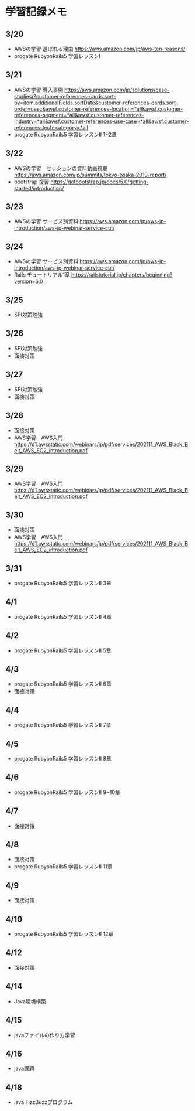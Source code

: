 # 学習記録メモ

## 3/20
- AWSの学習 選ばれる理由
https://aws.amazon.com/jp/aws-ten-reasons/
- progate RubyonRails5 学習レッスンⅠ

## 3/21
- AWSの学習 導入事例
https://aws.amazon.com/jp/solutions/case-studies/?customer-references-cards.sort-by=item.additionalFields.sortDate&customer-references-cards.sort-order=desc&awsf.customer-references-location=*all&awsf.customer-references-segment=*all&awsf.customer-references-industry=*all&awsf.customer-references-use-case=*all&awsf.customer-references-tech-category=*all
- progate RubyonRails5 学習レッスンⅡ 1~2章

## 3/22 
- AWSの学習　セッションの資料動画視聴
https://aws.amazon.com/jp/summits/tokyo-osaka-2019-report/
- bootstrap 復習
https://getbootstrap.jp/docs/5.0/getting-started/introduction/

## 3/23
- AWSの学習 サービス別資料
https://aws.amazon.com/jp/aws-jp-introduction/aws-jp-webinar-service-cut/

## 3/24
- AWSの学習 サービス別資料
https://aws.amazon.com/jp/aws-jp-introduction/aws-jp-webinar-service-cut/
- Rails チュートリアル1章
https://railstutorial.jp/chapters/beginning?version=6.0

## 3/25
- SPI対策勉強

## 3/26
- SPI対策勉強
- 面接対策

## 3/27
- SPI対策勉強
- 面接対策

## 3/28
- 面接対策
- AWS学習　AWS入門
https://d1.awsstatic.com/webinars/jp/pdf/services/202111_AWS_Black_Belt_AWS_EC2_introduction.pdf

## 3/29
- AWS学習　AWS入門
https://d1.awsstatic.com/webinars/jp/pdf/services/202111_AWS_Black_Belt_AWS_EC2_introduction.pdf

## 3/30
- 面接対策
- AWS学習　AWS入門
https://d1.awsstatic.com/webinars/jp/pdf/services/202111_AWS_Black_Belt_AWS_EC2_introduction.pdf

## 3/31
- progate RubyonRails5 学習レッスンⅡ 3章

## 4/1
- progate RubyonRails5 学習レッスンⅡ 4章

## 4/2
- progate RubyonRails5 学習レッスンⅡ 5章

## 4/3
- progate RubyonRails5 学習レッスンⅡ 6章
- 面接対策

## 4/4
- progate RubyonRails5 学習レッスンⅡ 7章

## 4/5
- progate RubyonRails5 学習レッスンⅡ 8章

## 4/6
- progate RubyonRails5 学習レッスンⅡ 9~10章

## 4/7
- 面接対策

## 4/8
- 面接対策
- progate RubyonRails5 学習レッスンⅡ 11章

## 4/9
- 面接対策

## 4/10
- progate RubyonRails5 学習レッスンⅡ 12章

## 4/12
- 面接対策

## 4/14
- Java環境構築
 
## 4/15
- javaファイルの作り方学習

## 4/16
- java課題　

## 4/18
- java FizzBuzzプログラム
